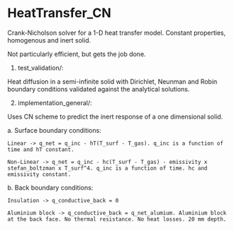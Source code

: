 # HeatTransfer_CN
Crank-Nicholson solver for a 1-D heat transfer model.
Constant properties, homogenous and inert solid.

Not particularly efficient, but gets the job done.

1. test_validation/:

Heat diffusion in a semi-infinite solid with Dirichlet, Neunman and Robin boundary conditions validated against the analytical solutions.

2. implementation_general/:

Uses CN scheme to predict the inert response of a one dimensional solid.

a. Surface boundary conditions:

	Linear -> q_net = q_inc - hT(T_surf - T_gas). q_inc is a function of time and hT constant.

	Non-Linear -> q_net = q_inc - hc(T_surf - T_gas) - emissivity x stefan_boltzman x T_surf^4. q_inc is a function of time. hc and emissivity constant.

b. Back boundary conditions: 

	Insulation -> q_conductive_back = 0

	Aluminium block -> q_conductive_back = q_net_alumium. Aluminium block at the back face. No thermal resistance. No heat losses. 20 mm depth.



